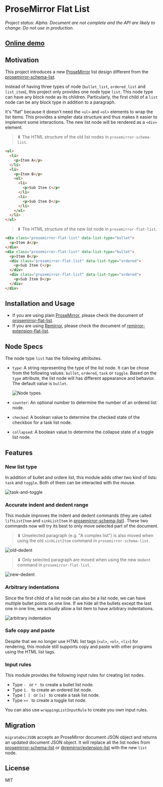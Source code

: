 # ProseMirror Flat List

_Project status: Alpha. Document are not complete and the API are likely to change. Do not use in production._

## [Online demo](https://remirror-extension-flat-list.netlify.app/)

## Motivation

This project introduces a new [ProseMirror] list design different from the [prosemirror-schema-list].

Instead of having three types of node (`bullet_list`, `ordered_list` and `list_item`), this project only provides one node type `list`. This node type can have any block node as its children. Particularly, the first child of a `list` node can be any block type in addition to a paragraph.

It's "flat" because it doesn't need the `<ul>` and `<ol>` elements to wrap the list items. This provides a simpler data structure and thus makes it easier to implement some interactions. The new list node will be rendered as a `<div>` element. 

> ⬇ The HTML structure of the old list nodes in `prosemirror-schema-list`.

```HTML
<ul>
  <li>
    <p>Item A</p>
  </li>
  <li>
    <p>Item B</p>
    <ol>
      <li>
        <p>Sub Item C</p>
      </li>
      <li>
        <p>Sub Item D</p>
      </li>
    </ol>
  </li>
</ul>
```

> ⬇ The HTML structure of the new list node in `prosemirror-flat-list`.

```HTML
<div class="prosemirror-flat-list" data-list-type="bullet">
  <p>Item A</p>
</div>
<div class="prosemirror-flat-list" data-list-type="bullet">
  <p>Item B</p>
  <div class="prosemirror-flat-list" data-list-type="ordered">
    <p>Sub Item C</p>
  </div>
  <div class="prosemirror-flat-list" data-list-type="ordered">
    <p>Sub Item D</p>
  </div>
</div>
```

## Installation and Usage

- If you are using plain [ProseMirror], please check the document of [prosemirror-flat-list].
- If you are using [Remirror], please check the document of [remirror-extension-flat-list].

## Node Specs

The node type `list` has the following attributes.

- `type`:
  A string representing the type of the list node. It can be chose from the
  following values: `bullet`, `ordered`, `task` or `toggle`. Based on the
  `type` attribute, the list node will has different appearance and behavior.
  The default value is `bullet`.

  ![Node types](https://user-images.githubusercontent.com/24715727/216966304-c2f9a7f4-fc65-430c-91e8-2eb7aff956fa.png).

- `counter`:
  An optional number to determine the number of an ordered list node.

- `checked`:
  A boolean value to determine the checked state of the checkbox for a task
  list node.
- `collapsed`:
  A boolean value to determine the collapse state of a toggle list node.

## Features

### New list type

In addition of bullet and ordere list, this module adds other two kind of lists: `task` and `toggle`. Both of them can be interacted with the mouse.

![task-and-toggle](https://user-images.githubusercontent.com/24715727/216984786-b686a5fe-c9e3-47ae-8b06-6fbdb81200d2.gif)

### Accurate indent and dedent range

This module improves the indent and dedent commands (they are called `liftListItem` and `sinkListItem` in [prosemirror-schema-list]). These two commands now will try its best to only move selected part of the document.

> ⬇ Unselected paragraph (e.g. "A complex list") is also moved when using the old `sinkListItem` command in `prosemirror-schema-list`.

![old-dedent](https://user-images.githubusercontent.com/24715727/216982142-4fc89391-5dec-426b-bcfb-b0290920f08e.gif)

> ⬇ Only selected paragraph are moved when using the new `dedent` command in `prosemirror-flat-list`.

![new-dedent](https://user-images.githubusercontent.com/24715727/216982134-4e222d58-033c-4dbf-acfc-132d6264f524.gif)

### Arbitrary indentations

Since the first child of a list node can also be a list node, we can have multiple bullet points on one line. If we hide all the bullets except the last one in one line, we actually allow a list item to have arbitrary indentations.

![arbitrary indentation](https://user-images.githubusercontent.com/24715727/216973979-af271633-62a2-4744-a522-e87b89426f90.gif)

### Safe copy and paste

Despite that we no longer use HTML list tags (`<ul>`, `<ol>`, `<li>`) for rendering, this module still supports copy and paste with other programs using the HTML list tags.

### Input rules

This module provides the following input rules for creating list nodes.

- Type `- ` or `* ` to create a bullet list node.
- Type `1. ` to create an ordered list node.
- Type `[ ] ` or `[x] ` to create a task list node.
- Type `>> ` to create a toggle list node.

You can also use `wrappingListInputRule` to create you own input rules.

## Migration

`migrateDocJSON` accepts an ProseMirror document JSON object and returns an updated document JSON object. It will replace all the list nodes from [prosemirror-schema-list] or [@remirror/extension-list] with the new `list` node.

## License

MIT

[ProseMirror]: https://prosemirror.net/
[prosemirror-schema-list]: https://github.com/ProseMirror/prosemirror-schema-list
[@remirror/extension-list]: https://www.npmjs.com/package/@remirror/extension-list
[Remirror]: https://github.com/remirror/remirror
[prosemirror-flat-list]: https://github.com/ocavue/prosemirror-flat-list/tree/master/packages/prosemirror-package
[remirror-extension-flat-list]: https://github.com/ocavue/prosemirror-flat-list/tree/master/packages/remirror-package
